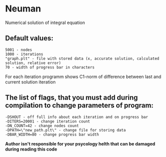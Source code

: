 # Neuman
Numerical solution of integral equation

## Default values:
    5001 - nodes
    1000 - iterations
    "graph.plt" - file with stored data (x, accurate solution, calculated solution, relative error)
    70 - width of progress bar in characters
 For each iteration programm shows C1-norm of difference between last and current solution iteration
    
## The list of flags, that you must add during compilation to change parameters of program:
    -DSHOUT - off full info about each iteration and on progress bar
    -DITERS=20001 - change iteration count
    -DN_COUNT=42 - change nodes count
    -DPATH=\"new_path.plt\" - change file for storing data
    -DBAR_WIDTH=80 - change progress bar width
    
**Author isn't responsible for your psycology helth that can be damaged during reading this code**
